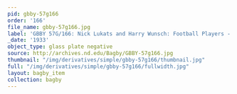 ```yaml
---
pid: gbby-57g166
order: '166'
file_name: gbby-57g166.jpg
label: 'GBBY 57G/166: Nick Lukats and Harry Wunsch: Football Players - c1933'
_date: '1933'
object_type: glass plate negative
source: http://archives.nd.edu/Bagby/GBBY-57g166.jpg
thumbnail: "/img/derivatives/simple/gbby-57g166/thumbnail.jpg"
full: "/img/derivatives/simple/gbby-57g166/fullwidth.jpg"
layout: bagby_item
collection: bagby
---
```

